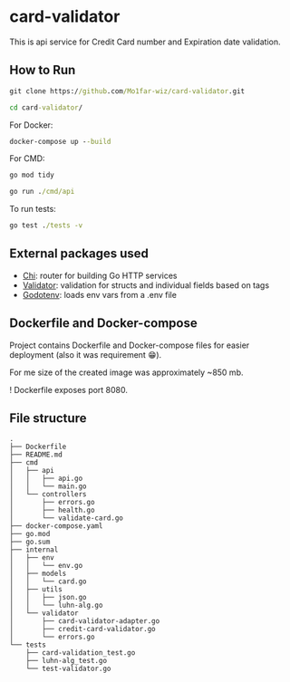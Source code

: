 # card-validator

This is api service for Credit Card number and Expiration date validation.

## How to Run

```cmd
git clone https://github.com/Mo1far-wiz/card-validator.git
```
```cmd
cd card-validator/
```
For Docker:
```cmd
docker-compose up --build
```
For CMD:
```cmd
go mod tidy
```
```cmd
go run ./cmd/api
```
To run tests:
```cmd
go test ./tests -v
```

## External packages used

- [Chi](https://pkg.go.dev/github.com/go-chi/chi/v5): router for building Go HTTP services
- [Validator](https://pkg.go.dev/github.com/go-playground/validator/v10@v10.23.0#section-readme): validation for structs and individual fields based on tags
- [Godotenv](https://pkg.go.dev/github.com/joho/godotenv): loads env vars from a .env file

## Dockerfile and Docker-compose

Project contains Dockerfile and Docker-compose files for easier deployment (also it was requirement 😁).

For me size of the created image was approximately ~850 mb.

! Dockerfile exposes port 8080.

## File structure
```
.
├── Dockerfile
├── README.md
├── cmd
│   ├── api
│   │   ├── api.go
│   │   └── main.go
│   └── controllers
│       ├── errors.go
│       ├── health.go
│       └── validate-card.go
├── docker-compose.yaml
├── go.mod
├── go.sum
├── internal
│   ├── env
│   │   └── env.go
│   ├── models
│   │   └── card.go
│   ├── utils
│   │   ├── json.go
│   │   └── luhn-alg.go
│   └── validator
│       ├── card-validator-adapter.go
│       ├── credit-card-validator.go
│       └── errors.go
└── tests
    ├── card-validation_test.go
    ├── luhn-alg_test.go
    └── test-validator.go
```